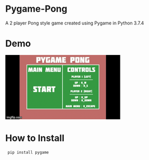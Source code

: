 # Pygame-Pong

A 2 player Pong style game created using Pygame in Python 3.7.4

# Demo

![gif](pongclip-gif.gif)

# How to Install
 
```
 pip install pygame
```


